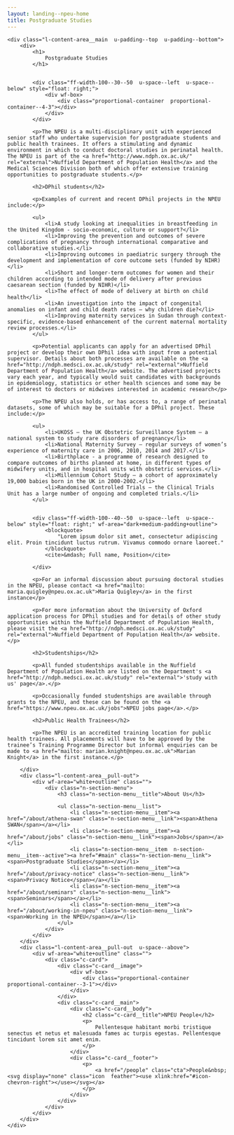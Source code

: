 ```yaml
---
layout: landing--npeu-home
title: Postgraduate Studies
---
```

<div wf-area="white+outline" class="l-content-area  l-content-area--has-pull-outs">

    <div class="l-content-area__main  u-padding--top  u-padding--bottom">
        <div>
            <h1>
                Postgraduate Studies
            </h1>
        
        
            <div class="ff-width-100--30--50  u-space--left  u-space--below" style="float: right;">
                <div wf-box>
                    <div class="proportional-container  proportional-container--4-3"></div>
                </div>
            </div>
            
            <p>The NPEU is a multi-disciplinary unit with experienced senior staff who undertake supervision for postgraduate students and public health trainees. It offers a stimulating and dynamic environment in which to conduct doctoral studies in perinatal health. The NPEU is part of the <a href="http://www.ndph.ox.ac.uk/" rel="external">Nuffield Department of Population Health</a> and the Medical Sciences Division both of which offer extensive training opportunities to postgraduate students.</p>

            <h2>DPhil students</h2>

            <p>Examples of current and recent DPhil projects in the NPEU include:</p>

            <ul>
                <li>A study looking at inequalities in breastfeeding in the United Kingdom - socio-economic, culture or support?</li>
                <li>Improving the prevention and outcomes of severe complications of pregnancy through international comparative and collaborative studies.</li>
                <li>Improving outcomes in paediatric surgery through the development and implementation of core outcome sets (funded by NIHR)</li>
                <li>Short and longer-term outcomes for women and their children according to intended mode of delivery after previous caesarean section (funded by NIHR)</li>
                <li>The effect of mode of delivery at birth on child health</li>
                <li>An investigation into the impact of congenital anomalies on infant and child death rates – why children die?</li>
                <li>Improving maternity services in Sudan through context-specific, evidence-based enhancement of the current maternal mortality review processes.</li>
            </ul>

            <p>Potential applicants can apply for an advertised DPhil project or develop their own DPhil idea with input from a potential supervisor. Details about both processes are available on the <a href="http://ndph.medsci.ox.ac.uk/study" rel="external">Nuffield Department of Population Health</a> website. The advertised projects vary each year, and typically would suit candidates with backgrounds in epidemiology, statistics or other health sciences and some may be of interest to doctors or midwives interested in academic research</p>

            <p>The NPEU also holds, or has access to, a range of perinatal datasets, some of which may be suitable for a DPhil project. These include:</p>

            <ul>
                <li>UKOSS – the UK Obstetric Surveillance System – a national system to study rare disorders of pregnancy</li>
                <li>National Maternity Survey – regular surveys of women’s experience of maternity care in 2006, 2010, 2014 and 2017.</li>
                <li>Birthplace - a programme of research designed to compare outcomes of births planned at home, in different types of midwifery units, and in hospital units with obstetric services.</li>
                <li>Millennium Cohort Study – a cohort of approximately 19,000 babies born in the UK in 2000-2002.</li>
                <li>Randomised Controlled Trials – the Clinical Trials Unit has a large number of ongoing and completed trials.</li>
            </ul>


            <div class="ff-width-100--40--50  u-space--left  u-space--below" style="float: right;" wf-area="dark+medium-padding+outline">
                <blockquote>
                    "Lorem ipsum dolor sit amet, consectetur adipiscing elit. Proin tincidunt luctus rutrum. Vivamus commodo ornare laoreet."
                </blockquote>
                <cite>&mdash; Full name, Position</cite>

            </div>
            
            <p>For an informal discussion about pursuing doctoral studies in the NPEU, please contact <a href="mailto: maria.quigley@npeu.ox.ac.uk">Maria Quigley</a> in the first instance</p>

            <p>For more information about the University of Oxford application process for DPhil studies and for details of other study opportunities within the Nuffield Department of Population Health, please visit the <a href="http://ndph.medsci.ox.ac.uk/study" rel="external">Nuffield Department of Population Health</a> website.</p>

            <h2>Studentships</h2>

            <p>All funded studentships available in the Nuffield Department of Population Health are listed on the Department's <a href="http://ndph.medsci.ox.ac.uk/study" rel="external">'study with us' page</a>.</p>

            <p>Occasionally funded studentships are available through grants to the NPEU, and these can be found on the <a href="https://www.npeu.ox.ac.uk/jobs">NPEU jobs page</a>.</p>

            <h2>Public Health Trainees</h2>

            <p>The NPEU is an accredited training location for public health trainees. All placements will have to be approved by the trainee’s Training Programme Director but informal enquiries can be made to <a href="mailto: marian.knight@npeu.ox.ac.uk">Marian Knight</a> in the first instance.</p>

        </div>
        <div class="l-content-area__pull-out">
            <div wf-area="white+outline" class="">
                <div class="n-section-menu">
                    <h3 class="n-section-menu__title">About Us</h3>
                    
                    <ul class="n-section-menu__list">
                        <li class="n-section-menu__item"><a href="/about/athena-swan" class="n-section-menu__link"><span>Athena SWAN</span></a></li>
                        <li class="n-section-menu__item"><a href="/about/jobs" class="n-section-menu__link"><span>Jobs</span></a></li>
                        <li class="n-section-menu__item  n-section-menu__item--active"><a href="#main" class="n-section-menu__link"><span>Postgraduate Studies</span></a></li>
                        <li class="n-section-menu__item"><a href="/about/privacy-notice" class="n-section-menu__link"><span>Privacy Notice</span></a></li>
                        <li class="n-section-menu__item"><a href="/about/seminars" class="n-section-menu__link"><span>Seminars</span></a></li>
                        <li class="n-section-menu__item"><a href="/about/working-in-npeu" class="n-section-menu__link"><span>Working in the NPEU</span></a></li>
                    </ul>
                </div>
            </div>
        </div>
        <div class="l-content-area__pull-out  u-space--above">
            <div wf-area="white+outline" class="">
                <div class="c-card">
                    <div class="c-card__image">
                        <div wf-box>
                            <div class="proportional-container  proportional-container--3-1"></div>
                        </div>
                    </div>
                    <div class="c-card__main">
                        <div class="c-card__body">
                            <h2 class="c-card__title">NPEU People</h2>
                            <p>
                                Pellentesque habitant morbi tristique senectus et netus et malesuada fames ac turpis egestas. Pellentesque tincidunt lorem sit amet enim.
                            </p>
                        </div>
                        <div class="c-card__footer">
                            <p>
                                <a href="/people" class="cta">People&nbsp;<svg display="none" class="icon  feather"><use xlink:href="#icon-chevron-right"></use></svg></a>
                            </p>
                        </div>
                    </div>
                </div>
            </div>
        </div>
    </div>
    
</div>